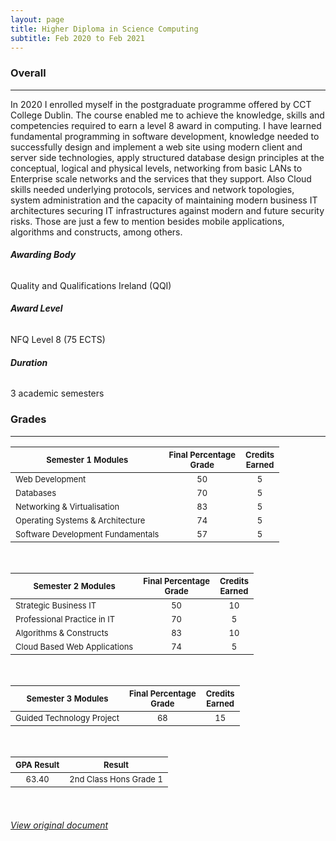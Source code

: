 ```yaml
---
layout: page
title: Higher Diploma in Science Computing
subtitle: Feb 2020 to Feb 2021
---
```


### **Overall** 

------

In 2020 I enrolled myself in the postgraduate programme offered by CCT College Dublin. The course enabled me to achieve the knowledge, skills and competencies required to earn a level 8 award in computing. I have learned fundamental programming in software development, knowledge needed to successfully design and implement a web site using modern client and server side technologies, apply structured database design principles at the conceptual, logical and physical levels, networking from basic LANs to Enterprise scale networks and the services that they support. Also Cloud skills needed underlying protocols, services and network topologies, system administration and the capacity of maintaining modern business IT architectures securing IT infrastructures against modern and future security risks. Those are just a few to mention besides mobile applications, algorithms and constructs, among others. 



###### **Awarding Body**

Quality and Qualifications Ireland (QQI)

###### **Award Level**

NFQ Level 8 (75 ECTS)

###### **Duration**

3 academic semesters
<br>

### **Grades**

------

| <font size="2">Semester 1 Modules</font>                | <font size="2">Final Percentage<br />Grade</font> | <font size="2">Credits<br />Earned</font> |
| ------------------------------------------------------- | :-----------------------------------------------: | :---------------------------------------: |
| <font size="2"> Web Development</font>                  |             <font size="2">50</font>              |          <font size="2">5</font>          |
| <font size="2">Databases</font>                         |             <font size="2">70</font>              |          <font size="2">5</font>          |
| <font size="2">Networking & Virtualisation</font>       |             <font size="2">83</font>              |          <font size="2">5</font>          |
| <font size="2">Operating Systems & Architecture</font>  |             <font size="2">74</font>              |          <font size="2">5</font>          |
| <font size="2">Software Development Fundamentals</font> |             <font size="2">57</font>              |          <font size="2">5</font>          |

<br>

| <font size="2">Semester 2 Modules</font>           | <font size="2">Final Percentage<br />Grade</font> | <font size="2">Credits<br />Earned </font> |
| -------------------------------------------------- | :-----------------------------------------------: | :----------------------------------------: |
| <font size="2">Strategic Business IT</font>        |             <font size="2">50</font>              |          <font size="2">10</font>          |
| <font size="2">Professional Practice in IT</font>  |             <font size="2">70</font>              |          <font size="2">5</font>           |
| <font size="2">Algorithms & Constructs</font>      |             <font size="2">83</font>              |          <font size="2">10</font>          |
| <font size="2">Cloud Based Web Applications</font> |             <font size="2">74</font>              |          <font size="2">5</font>           |

<br>

| <font size="2">Semester 3 Modules</font>        | <font size="2">Final Percentage<br />Grade</font> | <font size="2">Credits<br />Earned</font> |
| ----------------------------------------------- | :-----------------------------------------------: | :---------------------------------------: |
| <font size="2">Guided Technology Project</font> |             <font size="2">68</font>              |         <font size="2">15</font>          |
<br>

| <font size="2">GPA Result</font> |         <font size="2">Result</font>         |
| :------------------------------: | :------------------------------------------: |
|   <font size="2">63.40</font>    | <font size="2">2nd Class Hons Grade 1</font> |

<br>

###### <a href ="assets/content/awardtranscript.pdf" target="_blank">View original document</a>